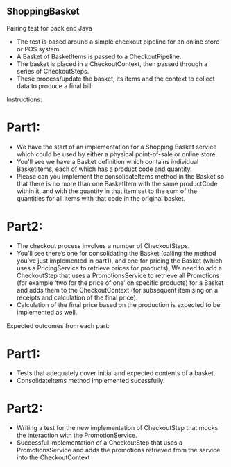 ## ShoppingBasket
Pairing test for back end Java

* The test is based around a simple checkout pipeline for an online store or POS system.
* A Basket of BasketItems is passed to a CheckoutPipeline. 
* The basket is placed in a CheckoutContext, then passed through a series of CheckoutSteps. 
* These process/update the basket, its items and the context to collect data to produce a final bill.

Instructions:

# Part1:
* We have the start of an implementation for a Shopping Basket service which could be used by either a physical point-of-sale or online store. 
* You'll see we have a Basket definition which contains individual BasketItems, each of which has a product code and quantity. 
* Please can you implement the consolidateItems method in the Basket so that there is no more than one BasketItem with the same productCode within it, and with the quantity in that item set to the sum of the quantities for all items with that code in the original basket.

# Part2:
* The checkout process involves a number of CheckoutSteps. 
* You’ll see there’s one for consolidating the Basket (calling the method you’ve just implemented in part1), and one for pricing the Basket (which uses a PricingService to retrieve prices for products), We need to add a CheckoutStep that uses a PromotionsService to retrieve all Promotions (for example ‘two for the price of one’ on specific products) for a Basket and adds them to the CheckoutContext (for subsequent itemising on a receipts and calculation of the final price).
* Calculation of the final price based on the production is expected to be implemented as well.

Expected outcomes from each part:

# Part1:
* Tests that adequately cover initial and expected contents of a basket.
* ConsolidateItems method implemented sucessfully.

# Part2:
* Writing a test for the new implementation of CheckoutStep that mocks the interaction with the PromotionService.
* Successful implementation of a CheckoutStep that uses a PromotionsService and adds the promotions retrieved from the service into the CheckoutContext
